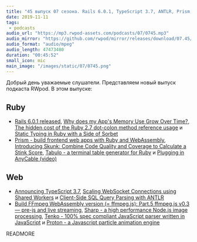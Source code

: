 ```yaml
---
title: "45 выпуск 07 сезона. Rails 6.0.1, TypeScript 3.7, ANTLR, Prism, Skunk, FFmpeg.js, Sharp, Tenko, Proton и прочее"
date: 2019-11-11
tags:
 - podcasts
audio_url: "https://mp3.rwpod-assets.com/podcasts/07/0745.mp3"
audio_mirror: "https://github.com/rwpod/mirror/releases/download/07.45/0745.mp3"
audio_format: "audio/mpeg"
audio_length: 47473480
duration: "00:45:52"
small_icon: mic
main_image: "/images/static/07/0745.png"
---
```


Добрый день уважаемые слушатели. Представляем новый выпуск подкаста RWpod. В этом выпуске:

## Ruby

 - [Rails 6.0.1 released](https://weblog.rubyonrails.org/2019/11/5/Rails-6-0-1-released/), [Why does my App's Memory Use Grow Over Time?](https://www.schneems.com/2019/11/07/why-does-my-apps-memory-usage-grow-asymptotically-over-time/), [The hidden cost of the Ruby 2.7 dot-colon method reference usage](https://mensfeld.pl/2019/11/the-hidden-cost-of-the-ruby-2-7-dot-colon-method-reference-usage/) и [Static Typing in Ruby with a Side of Sorbet](https://blog.heroku.com/static-typing-ruby-with-sorbet)
 - [Prism - build frontend web apps with Ruby and WebAssembly](https://github.com/prism-rb/prism), [Introducing Skunk: Combine Code Quality and Coverage to Calculate a Stink Score](https://www.fastruby.io/blog/code-quality/intruducing-skunk-stink-score-calculator.html), [Tabulo - a terminal table generator for Ruby](https://github.com/matt-harvey/tabulo) и [Plugging in AnyCable (video)](https://www.driftingruby.com/episodes/plugging-in-anycable)

## Web

 - [Announcing TypeScript 3.7](https://devblogs.microsoft.com/typescript/announcing-typescript-3-7/), [Scaling WebSocket Connections using Shared Workers](https://ayushgp.github.io/scaling-websockets-using-sharedworkers/) и [Client-Side SQL Query Parsing with ANTLR](https://rockset.com/blog/client-side-sql-query-parsing-with-antlr/)
 - [Build FFmpeg WebAssembly version (= ffmpeg.js): Part.5 ffmpeg.js v0.3 — pre-js and live streaming](https://medium.com/@jeromewus/build-ffmpeg-webassembly-version-ffmpeg-js-part-5-ffmpeg-js-v0-3-pre-js-and-live-streaming-c1498939a74c), [Sharp - a high performance Node.js image processing](https://sharp.pixelplumbing.com/en/stable/), [Tenko - 100% spec compliant JavaScript parser written in JavaScript](https://github.com/pvdz/tenko) и [Proton - a Javascript particle animation engine](http://a-jie.github.io/Proton/)

READMORE
